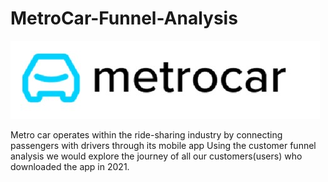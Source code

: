 # MetroCar-Funnel-Analysis
![](metrocar.png)

Metro car operates within the ride-sharing industry by connecting passengers with drivers through its mobile app
Using the customer funnel analysis we would explore the journey of all our customers(users) who downloaded the app in 2021.
